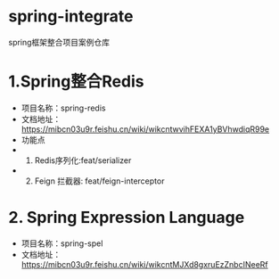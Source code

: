 # spring-integrate
spring框架整合项目案例仓库
# 1.Spring整合Redis
- 项目名称：spring-redis
- 文档地址：https://mibcn03u9r.feishu.cn/wiki/wikcntwvihFEXA1yBVhwdiqR99e
- 功能点
- 1. Redis序列化:feat/serializer
- 2. Feign 拦截器: feat/feign-interceptor
    
# 2. Spring Expression Language
- 项目名称：spring-spel
- 文档地址：https://mibcn03u9r.feishu.cn/wiki/wikcntMJXd8gxruEzZnbcINeeRf